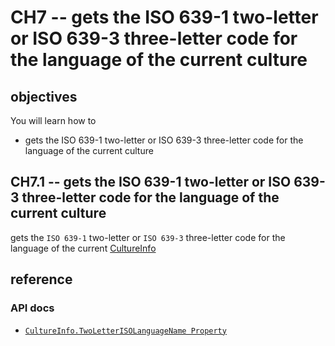 # CH7 -- gets the ISO 639-1 two-letter or ISO 639-3 three-letter code for the language of the current culture
## objectives
You will learn how to

+ gets the ISO 639-1 two-letter or ISO 639-3 three-letter code for the language of the current culture

## CH7.1 -- gets the ISO 639-1 two-letter or ISO 639-3 three-letter code for the language of the current culture
gets the `ISO 639-1` two-letter or `ISO 639-3` three-letter code for the language of the current [CultureInfo](https://learn.microsoft.com/en-us/dotnet/api/system.globalization.cultureinfo?view=net-8.0)

## reference
### API docs
+ [`CultureInfo.TwoLetterISOLanguageName Property`](https://learn.microsoft.com/en-us/dotnet/api/system.globalization.cultureinfo.twoletterisolanguagename?view=net-8.0)

